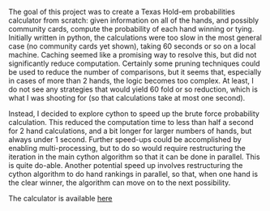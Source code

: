 

The goal of this project was to create a Texas Hold-em probabilities calculator from scratch: given information on all of the hands, and possibly community cards, compute the probability of each hand winning or tying. Initially written in python, the calculations were too slow in the most general case (no community cards yet shown), taking 60 seconds or so on a local machine. Caching seemed like a promising way to resolve this, but did not significantly reduce computation. Certainly some pruning techniques could be used to reduce the number of comparisons, but it seems that, especially in cases of more than 2 hands, the logic becomes too complex. At least, I do not see any strategies that would yield 60 fold or so reduction, which is what I was shooting for (so that calculations take at most one second). 

Instead, I decided to explore cython to speed up the brute force probability calculation. This reduced the computation time to less than half a second for 2 hand calculations, and a bit longer for larger numbers of hands, but always under 1 second. Further speed-ups could be accomplished by enabling multi-processing, but to do so would require restructuring the iteration in the main cython algorithm so that it can be done in parallel. This is quite do-able. Another potential speed up involves restructuring the cython algorithm to do hand rankings in parallel, so that, when one hand is the clear winner, the algorithm can move on to the next possibility.

The calculator is available [here](https://phillipwilliams.onrender.com/poker)


